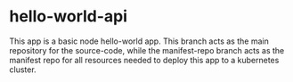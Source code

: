 # hello-world-api

This app is a basic node hello-world app. This branch acts as the main repository for the source-code, while the manifest-repo branch acts as the manifest repo for all resources needed to deploy this app to a kubernetes cluster.